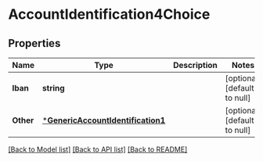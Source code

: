 # AccountIdentification4Choice

## Properties
Name | Type | Description | Notes
------------ | ------------- | ------------- | -------------
**Iban** | **string** |  | [optional] [default to null]
**Other** | [***GenericAccountIdentification1**](GenericAccountIdentification1.md) |  | [optional] [default to null]

[[Back to Model list]](../README.md#documentation-for-models) [[Back to API list]](../README.md#documentation-for-api-endpoints) [[Back to README]](../README.md)

